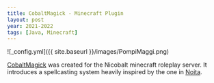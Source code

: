 ```yaml
---
title: CobaltMagick - Minecraft Plugin
layout: post
year: 2021-2022
tags: [Java, Minecraft]
---
```


![_config.yml]({{ site.baseurl }}/images/PompiMaggi.png)

[CobaltMagick](https://github.com/Fusion1013/CobaltMagick) was created for the Nicobalt minecraft roleplay server. It introduces a spellcasting system heavily inspired by the one in [Noita](https://store.steampowered.com/app/881100/Noita/).